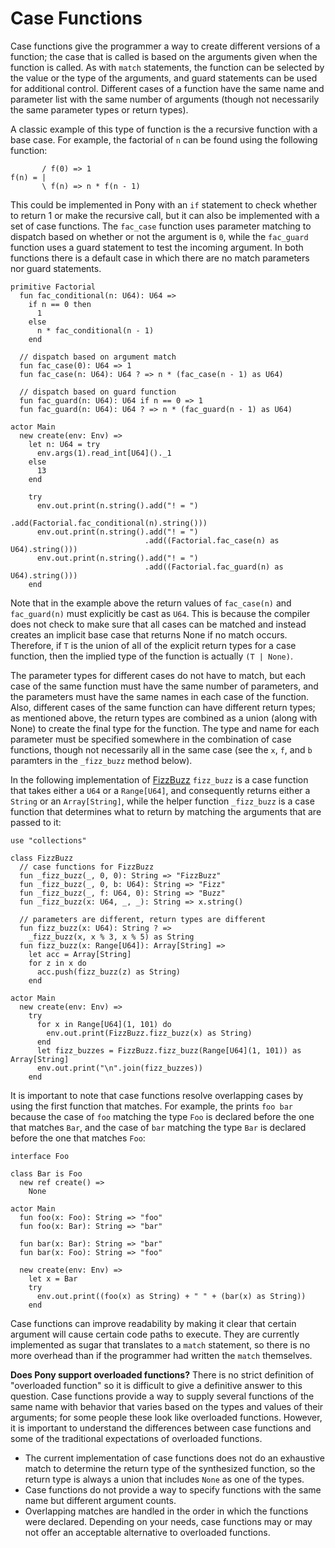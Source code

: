 # Case Functions

Case functions give the programmer a way to create different versions of a function; the case that is called is based on the arguments given when the function is called. As with `match` statements, the function can be selected by the value or the type of the arguments, and guard statements can be used for additional control. Different cases of a function have the same name and parameter list with the same number of arguments (though not necessarily the same parameter types or return types).

A classic example of this type of function is the a recursive function with a base case. For example, the factorial of `n` can be found using the following function:

```
       / f(0) => 1
f(n) = |
       \ f(n) => n * f(n - 1)
```

This could be implemented in Pony with an `if` statement to check whether to return 1 or make the recursive call, but it can also be implemented with a set of case functions. The `fac_case` function uses parameter matching to dispatch based on whether or not the argument is `0`, while the `fac_guard` function uses a guard statement to test the incoming argument. In both functions there is a default case in which there are no match parameters nor guard statements.

```pony
primitive Factorial
  fun fac_conditional(n: U64): U64 =>
    if n == 0 then
      1
    else
      n * fac_conditional(n - 1)
    end

  // dispatch based on argument match
  fun fac_case(0): U64 => 1
  fun fac_case(n: U64): U64 ? => n * (fac_case(n - 1) as U64)

  // dispatch based on guard function
  fun fac_guard(n: U64): U64 if n == 0 => 1
  fun fac_guard(n: U64): U64 ? => n * (fac_guard(n - 1) as U64)

actor Main
  new create(env: Env) =>
    let n: U64 = try
      env.args(1).read_int[U64]()._1
    else
      13
    end

    try
      env.out.print(n.string().add("! = ")
                              .add(Factorial.fac_conditional(n).string()))
      env.out.print(n.string().add("! = ")
                              .add((Factorial.fac_case(n) as U64).string()))
      env.out.print(n.string().add("! = ")
                              .add((Factorial.fac_guard(n) as U64).string()))
    end
```

Note that in the example above the return values of `fac_case(n)` and `fac_guard(n)` must explicitly be cast as `U64`. This is because the compiler does not check to make sure that all cases can be matched and instead creates an implicit base case that returns None if no match occurs. Therefore, if `T` is the union of all of the explicit return types for a case function, then the implied type of the function is actually `(T | None)`.

The parameter types for different cases do not have to match, but each case of the same function must have the same number of parameters, and the parameters must have the same names in each case of the function. Also, different cases of the same function can have different return types; as mentioned above, the return types are combined as a union (along with None) to create the final type for the function. The type and name for each parameter must be specified somewhere in the combination of case functions, though not necessarily all in the same case (see the `x`, `f`, and `b` paramters in the `_fizz_buzz` method below).

In the following implementation of [FizzBuzz](http://c2.com/cgi/wiki?FizzBuzzTest) `fizz_buzz` is a case function that takes either a `U64` or a `Range[U64]`, and consequently returns either a `String` or an `Array[String]`, while the helper function `_fizz_buzz` is a case function that determines what to return by matching the arguments that are passed to it:

```
use "collections"

class FizzBuzz
  // case functions for FizzBuzz
  fun _fizz_buzz(_, 0, 0): String => "FizzBuzz"
  fun _fizz_buzz(_, 0, b: U64): String => "Fizz"
  fun _fizz_buzz(_, f: U64, 0): String => "Buzz"
  fun _fizz_buzz(x: U64, _, _): String => x.string()

  // parameters are different, return types are different
  fun fizz_buzz(x: U64): String ? =>
    _fizz_buzz(x, x % 3, x % 5) as String
  fun fizz_buzz(x: Range[U64]): Array[String] =>
    let acc = Array[String]
    for z in x do
      acc.push(fizz_buzz(z) as String)
    end

actor Main
  new create(env: Env) =>
    try
      for x in Range[U64](1, 101) do
        env.out.print(FizzBuzz.fizz_buzz(x) as String)
      end
      let fizz_buzzes = FizzBuzz.fizz_buzz(Range[U64](1, 101)) as Array[String]
      env.out.print("\n".join(fizz_buzzes))
    end
```

It is important to note that case functions resolve overlapping cases by using the first function that matches. For example, the prints `foo bar` because the case of `foo` matching the type `Foo` is declared before the one that matches `Bar`, and the case of `bar` matching the type `Bar` is declared before the one that matches `Foo`:

```
interface Foo

class Bar is Foo
  new ref create() =>
    None

actor Main
  fun foo(x: Foo): String => "foo"
  fun foo(x: Bar): String => "bar"

  fun bar(x: Bar): String => "bar"
  fun bar(x: Foo): String => "foo"

  new create(env: Env) =>
    let x = Bar
    try
      env.out.print((foo(x) as String) + " " + (bar(x) as String))
    end
```

Case functions can improve readability by making it clear that certain argument will cause certain code paths to execute. They are currently implemented as sugar that translates to a `match` statement, so there is no more overhead than if the programmer had written the `match` themselves.

__Does Pony support overloaded functions?__ There is no strict definition of "overloaded function" so it is difficult to give a definitive answer to this question. Case functions provide a way to supply several functions of the same name with behavior that varies based on the types and values of their arguments; for some people these look like overloaded functions. However, it is important to understand the differences between case functions and some of the traditional expectations of overloaded functions.
* The current implementation of case functions does not do an exhaustive match to determine the return type of the synthesized function, so the return type is always a union that includes `None` as one of the types.
* Case functions do not provide a way to specify functions with the same name but different argument counts.
* Overlapping matches are handled in the order in which the functions were declared.
Depending on your needs, case functions may or may not offer an acceptable alternative to overloaded functions.
